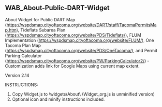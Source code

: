 ## WAB_About-Public-DART-Widget
About Widget for Public DART Map (https://wspdsmap.cityoftacoma.org/website/DART/staff/TacomaPermitsMap.htm), Tideflats Subarea Plan (https://wspdsmap.cityoftacoma.org/website/PDS/Tideflats/), FLUM Implementation (https://wspdsmap.cityoftacoma.org/website/FLUM/), One Tacoma Plan Map (https://wspdsmap.cityoftacoma.org/website/PDS/OneTacoma/), and Permit Parking Calculator (https://wspdsmap.cityoftacoma.org/website/PW/ParkingCalculator2/) - Customization adds link for Google Maps using current map extent.

Version 2.14

INSTRUCTIONS:

1. Copy Widget.js to \widgets\About\ (Widget_org.js is unminified version)
2. Optional icon and minify instructions included.
